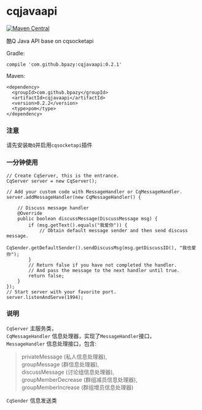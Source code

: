 # cqjavaapi
[![Maven Central](https://maven-badges.herokuapp.com/maven-central/com.github.bpazy/cqjavaapi/badge.svg)](https://maven-badges.herokuapp.com/maven-central/com.github.bpazy/cqjavaapi)

酷Q Java API base on cqsocketapi  


Gradle:
```
compile 'com.github.bpazy:cqjavaapi:0.2.1'
```
Maven:
```
<dependency>
  <groupId>com.github.bpazy</groupId>
  <artifactId>cqjavaapi</artifactId>
  <version>0.2.2</version>
  <type>pom</type>
</dependency>
```

### 注意
请先安装`酷Q`并启用`cqsocketapi`插件

### 一分钟使用

```
// Create CqServer, this is the entrance.
CqServer server = new CqServer();

// Add your custom code with MessageHandler or CqMessageHandler.
server.addMessageHandler(new CqMessageHandler() {

    // Discuss message handler
    @Override
    public boolean discussMessage(DiscussMessage msg) {
        if (msg.getText().equals("我爱你")) {
            // Obtain default message sender and then send discuss message.
            CqSender.getDefaultSender().sendDiscussMsg(msg.getDiscussID(), "我也爱你");
        }
        // Return false if you have not completed the handler.
        // And pass the message to the next handler until true.
        return false;
    }
});
// Start server with your favorite port.
server.listenAndServe(1994);
```

### 说明
`CqServer` 主服务类，    
`CqMessageHandler` 信息处理器，实现了`MessageHandler`接口，    
`MessageHandler` 信息处理接口，包含:
> privateMessage (私人信息处理器),    
groupMessage (群信息处理器),     
discussMessage (讨论组信息处理器),    
groupMemberDecrease (群组减员信息处理器),     
groupMemberIncrease (群组增员信息处理器)

`CqSender` 信息发送类
